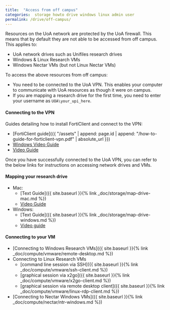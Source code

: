 ```yaml
---
title:  "Access from off campus"
categories:  storage howto drive windows linux admin user
permalink: /drive/off-campus/
---
```

 
Resources on the UoA network are protected by the UoA firewall. This means that by default they are not able to be accessed from off campus. This applies to:
- UoA network drives such as Unifiles research drives
- Windows & Linux Research VMs
- Windows Nectar VMs (but not Linux Nectar VMs)  

To access the above resources from off campus:

- You need to be connected to the UoA VPN. This enables your computer to communicate with UoA resources as though it were on campus.
- If you are mapping a research drive for the first time, you need to enter your username as `UOA\your_upi_here`.

#### Connecting to the VPN
Guides detailing how to install FortiClient and connect to the VPN:

* [FortiClient guide]({{ "/assets" | append: page.id | append: "/how-to-guide-for-forticlient-vpn.pdf" | absolute_url }})
* [Windows Video Guide ]( https://youtu.be/xRTBHlLycm4)
* [Video Guide ]( https://youtu.be/tYSyPi9hM5Y)
  
Once you have successfully connected to the UoA VPN, you can refer to the below links for instructions on accessing network drives and VMs.
#### Mapping your research drive
* Mac:
    - [Text Guide]({{ site.baseurl }}{% link _doc/storage/map-drive-mac.md %})
    - [Video Guide]( https://youtu.be/1TF_5Ejpmv4)
* Windows:
    - [Text Guide]({{ site.baseurl }}{% link _doc/storage/map-drive-windows.md %})
    - [Video guide]( https://youtu.be/HNlL4UCZcIs)

#### Connecting to your VM

* [Connecting to Windows Research VMs]({{ site.baseurl }}{% link _doc/compute/vmware/remote-desktop.md %})
* Connecting to Linux Research VMs
    - [command line session via SSH]({{ site.baseurl }}{% link _doc/compute/vmware/ssh-client.md %})
    - [graphical session via x2go]({{ site.baseurl }}{% link _doc/compute/vmware/x2go-client.md %})
    - [graphical session via remote desktop client]({{ site.baseurl }}{% link _doc/compute/vmware/linux-rdp-client.md %})
* [Connecting to Nectar Windows VMs]({{ site.baseurl }}{% link _doc/compute/nectar/ntr-windows.md %})
